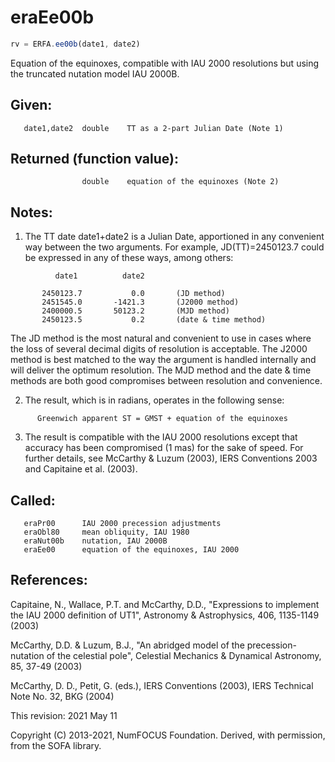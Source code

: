 # eraEe00b

```js
rv = ERFA.ee00b(date1, date2)
```

Equation of the equinoxes, compatible with IAU 2000 resolutions but
using the truncated nutation model IAU 2000B.

## Given:
```
   date1,date2  double    TT as a 2-part Julian Date (Note 1)
```

## Returned (function value):
```
                double    equation of the equinoxes (Note 2)
```

## Notes:

1) The TT date date1+date2 is a Julian Date, apportioned in any
   convenient way between the two arguments.  For example,
   JD(TT)=2450123.7 could be expressed in any of these ways,
   among others:

```
          date1          date2

       2450123.7           0.0       (JD method)
       2451545.0       -1421.3       (J2000 method)
       2400000.5       50123.2       (MJD method)
       2450123.5           0.2       (date & time method)
```

   The JD method is the most natural and convenient to use in
   cases where the loss of several decimal digits of resolution
   is acceptable.  The J2000 method is best matched to the way
   the argument is handled internally and will deliver the
   optimum resolution.  The MJD method and the date & time methods
   are both good compromises between resolution and convenience.

2) The result, which is in radians, operates in the following sense:

```
      Greenwich apparent ST = GMST + equation of the equinoxes
```

3) The result is compatible with the IAU 2000 resolutions except
   that accuracy has been compromised (1 mas) for the sake of speed.
   For further details, see McCarthy & Luzum (2003), IERS
   Conventions 2003 and Capitaine et al. (2003).

## Called:
```
   eraPr00      IAU 2000 precession adjustments
   eraObl80     mean obliquity, IAU 1980
   eraNut00b    nutation, IAU 2000B
   eraEe00      equation of the equinoxes, IAU 2000
```

## References:

   Capitaine, N., Wallace, P.T. and McCarthy, D.D., "Expressions to
   implement the IAU 2000 definition of UT1", Astronomy &
   Astrophysics, 406, 1135-1149 (2003)

   McCarthy, D.D. & Luzum, B.J., "An abridged model of the
   precession-nutation of the celestial pole", Celestial Mechanics &
   Dynamical Astronomy, 85, 37-49 (2003)

   McCarthy, D. D., Petit, G. (eds.), IERS Conventions (2003),
   IERS Technical Note No. 32, BKG (2004)

This revision:  2021 May 11

Copyright (C) 2013-2021, NumFOCUS Foundation.
Derived, with permission, from the SOFA library.
